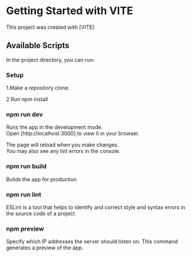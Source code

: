 # Getting Started with VITE

This project was created with [VITE]

## Available Scripts

In the project directory, you can run:

### Setup

1.Make a repository clone.

2.Run npm install

### npm run dev

Runs the app in the development mode.\
Open [http://localhost:3000] to view it in your browser.

The page will reload when you make changes.\
You may also see any lint errors in the console.

### npm run build

Builds the app for production

### npm run lint

ESLint is a tool that helps to identify and correct style and syntax errors in the source code of a project.

### npm preview

Specify which IP addresses the server should listen on. This command generates a preview of the app.

